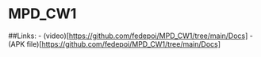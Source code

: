 # MPD_CW1

##Links:
    - (video)[https://github.com/fedepoi/MPD_CW1/tree/main/Docs]
    - (APK file)[https://github.com/fedepoi/MPD_CW1/tree/main/Docs]
